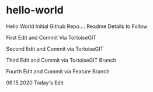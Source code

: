 # hello-world
Hello World Initial Github Repo....
Readme Details to Follow

First Edit and Commit Via TortoiseGIT

Second Edit and Commit via TortoiseGIT

Third Edit and Commit via TortoiseGIT Branch

Fourth Edit and Commit via Feature Branch

06.15.2020 Today's Edit